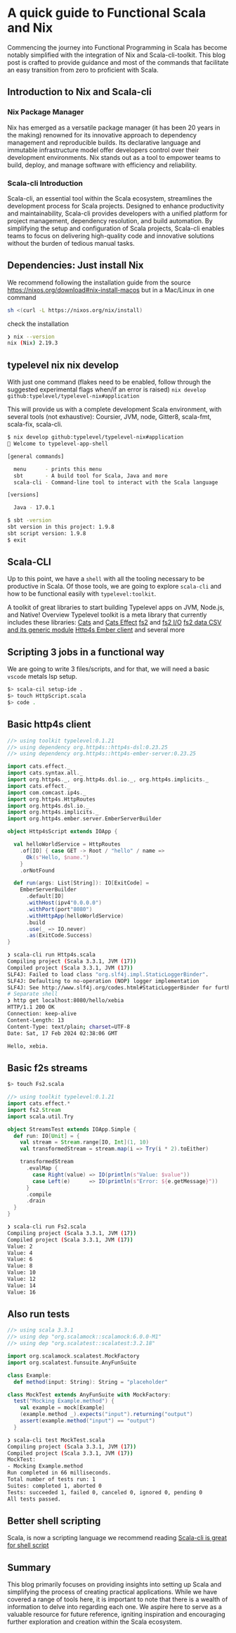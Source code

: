 # A quick guide to Functional Scala and Nix

Commencing the journey into Functional Programming in Scala has become notably simplified with the integration of Nix and Scala-cli-toolkit. This blog post is crafted to provide guidance and most of the commands that facilitate an easy transition from zero to proficient with Scala.

## Introduction to Nix and Scala-cli

### Nix Package Manager

Nix has emerged as a versatile package manager (it has been 20 years in the making) renowned for its innovative approach to dependency management and reproducible builds. Its declarative language and immutable infrastructure model offer developers control over their development environments. Nix stands out as a tool to empower teams to build, deploy, and manage software with efficiency and reliability.

### Scala-cli Introduction

Scala-cli, an essential tool within the Scala ecosystem, streamlines the development process for Scala projects. Designed to enhance productivity and maintainability, Scala-cli provides developers with a unified platform for project management, dependency resolution, and build automation. By simplifying the setup and configuration of Scala projects, Scala-cli enables teams to focus on delivering high-quality code and innovative solutions without the burden of tedious manual tasks.

## Dependencies: Just install Nix

We recommend following the installation guide from the source <https://nixos.org/download#nix-install-macos> but in a Mac/Linux in one command

```bash
sh <(curl -L https://nixos.org/nix/install)
```

check the installation

```bash
❯ nix --version
nix (Nix) 2.19.3
```

## typelevel nix nix develop

With just one command (flakes need to be enabled, follow through the suggested experimental flags when/if an error is raised)
`nix develop github:typelevel/typelevel-nix#application`

This will provide us with a complete development Scala environment, with several tools (not exhaustive): Coursier, JVM, node, Gitter8, scala-fmt, scala-fix, scala-cli.

```bash
$ nix develop github:typelevel/typelevel-nix#application
🔨 Welcome to typelevel-app-shell

[general commands]

  menu      - prints this menu
  sbt       - A build tool for Scala, Java and more
  scala-cli - Command-line tool to interact with the Scala language

[versions]

  Java - 17.0.1

$ sbt -version
sbt version in this project: 1.9.8
sbt script version: 1.9.8
$ exit
```

## Scala-CLI

Up to this point, we have a `shell` with all the tooling necessary to be productive in Scala. Of those tools, we are going to explore `scala-cli` and how to be functional easily with `typelevel:toolkit`.

A toolkit of great libraries to start building Typelevel apps on JVM, Node.js, and Native!
Overview
Typelevel toolkit is a meta library that currently includes these libraries:
[Cats](https://github.com/typelevel/cats) and [Cats Effect](https://github.com/typelevel/cats-effect)
[fs2](https://github.com/typelevel/fs2) and [fs2 I/O](https://fs2.io/#/io)
[fs2 data CSV and its generic module](https://fs2-data.gnieh.org/documentation/csv/)
[Http4s Ember client](https://http4s.org/v0.23/docs/client.html)
and several more

## Scripting  3 jobs in a functional way

We are going to write 3 files/scripts, and for that, we will need a basic `vscode` metals lsp setup.

```bash
$> scala-cil setup-ide .
$> touch HttpScript.scala 
$> code . 
```

## Basic http4s client

```scala
//> using toolkit typelevel:0.1.21
//> using dependency org.http4s::http4s-dsl:0.23.25
//> using dependency org.http4s::http4s-ember-server:0.23.25

import cats.effect._
import cats.syntax.all._
import org.http4s._, org.http4s.dsl.io._, org.http4s.implicits._
import cats.effect._
import com.comcast.ip4s._
import org.http4s.HttpRoutes
import org.http4s.dsl.io._
import org.http4s.implicits._
import org.http4s.ember.server.EmberServerBuilder

object Http4sScript extends IOApp {

  val helloWorldService = HttpRoutes
    .of[IO] { case GET -> Root / "hello" / name =>
      Ok(s"Hello, $name.")
    }
    .orNotFound

  def run(args: List[String]): IO[ExitCode] =
    EmberServerBuilder
      .default[IO]
      .withHost(ipv4"0.0.0.0")
      .withPort(port"8080")
      .withHttpApp(helloWorldService)
      .build
      .use(_ => IO.never)
      .as(ExitCode.Success)
}
```

```bash
❯ scala-cli run Http4s.scala
Compiling project (Scala 3.3.1, JVM (17))
Compiled project (Scala 3.3.1, JVM (17))
SLF4J: Failed to load class "org.slf4j.impl.StaticLoggerBinder".
SLF4J: Defaulting to no-operation (NOP) logger implementation
SLF4J: See http://www.slf4j.org/codes.html#StaticLoggerBinder for further details.
# Separate shell
❯ http get localhost:8080/hello/xebia
HTTP/1.1 200 OK
Connection: keep-alive
Content-Length: 13
Content-Type: text/plain; charset=UTF-8
Date: Sat, 17 Feb 2024 02:38:06 GMT

Hello, xebia.
```

## Basic f2s streams

```bash
$> touch Fs2.scala
```

```scala
//> using toolkit typelevel:0.1.21
import cats.effect.*
import fs2.Stream
import scala.util.Try

object StreamsTest extends IOApp.Simple {
  def run: IO[Unit] = {
    val stream = Stream.range[IO, Int](1, 10)
    val transformedStream = stream.map(i => Try(i * 2).toEither)

    transformedStream
      .evalMap {
        case Right(value) => IO(println(s"Value: $value"))
        case Left(e)      => IO(println(s"Error: ${e.getMessage}"))
      }
      .compile
      .drain
  }
}
```

```bash
❯ scala-cli run Fs2.scala
Compiling project (Scala 3.3.1, JVM (17))
Compiled project (Scala 3.3.1, JVM (17))
Value: 2
Value: 4
Value: 6
Value: 8
Value: 10
Value: 12
Value: 14
Value: 16
```

## Also run tests

```scala
//> using scala 3.3.1
//> using dep "org.scalamock::scalamock:6.0.0-M1"
//> using dep "org.scalatest::scalatest:3.2.18"

import org.scalamock.scalatest.MockFactory
import org.scalatest.funsuite.AnyFunSuite

class Example:
  def method(input: String): String = "placeholder"

class MockTest extends AnyFunSuite with MockFactory:
  test("Mocking Example.method") {
    val example = mock[Example]
    (example.method _).expects("input").returning("output")
    assert(example.method("input") == "output")
  }
```

```bash
❯ scala-cli test MockTest.scala
Compiling project (Scala 3.3.1, JVM (17))
Compiled project (Scala 3.3.1, JVM (17))
MockTest:
- Mocking Example.method
Run completed in 66 milliseconds.
Total number of tests run: 1
Suites: completed 1, aborted 0
Tests: succeeded 1, failed 0, canceled 0, ignored 0, pending 0
All tests passed.
```

## Better shell scripting

Scala, is now a scripting language we recommend reading [Scala-cli is great for shell script](https://xebia.com/blog/better-shell-scripting-with-scala-cli/)

## Summary

This blog primarily focuses on providing insights into setting up Scala and simplifying the process of creating practical applications. While we have covered a range of tools here, it is important to note that there is a wealth of information to delve into regarding each one. We aspire here to serve as a valuable resource for future reference, igniting inspiration and encouraging further exploration and creation within the Scala ecosystem.
